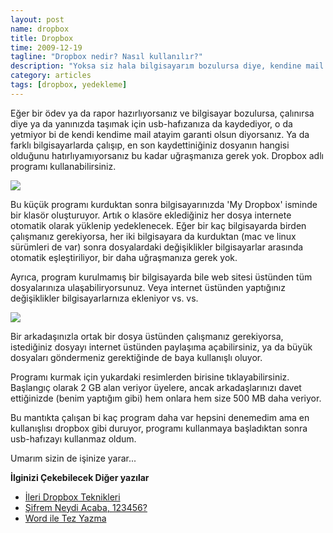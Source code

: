 ```yaml
--- 
layout: post 
name: dropbox 
title: Dropbox 
time: 2009-12-19
tagline: "Dropbox nedir? Nasıl kullanılır?"
description: "Yoksa siz hala bilgisayarım bozulursa diye, kendine mail atanlardan mısınız?"
category: articles
tags: [dropbox, yedekleme]
---
```


Eğer bir ödev ya da rapor hazırlıyorsanız ve bilgisayar bozulursa, çalınırsa diye ya da yanınızda taşımak için usb-hafızanıza da kaydediyor, o da yetmiyor bi de kendi kendime mail atayim garanti olsun diyorsanız. Ya da farklı bilgisayarlarda çalışıp, en son kaydettiniğiniz dosyanın hangisi olduğunu hatırlıyamıyorsanız bu kadar uğraşmanıza gerek yok.
Dropbox adlı programı kullanabilirsiniz.

[![]({{site.url}}/images/dropbox.png)](https://db.tt/eUKTasZ)

Bu küçük programı kurduktan sonra bilgisayarınızda 'My Dropbox' isminde bir klasör oluşturuyor. Artık o klasöre eklediğiniz her dosya internete otomatik olarak yüklenip yedeklenecek. Eğer bir kaç bilgisayarda birden çalışmanız gerekiyorsa, her iki bilgisayara da kurduktan (mac ve linux sürümleri de var) sonra dosyalardaki değişiklikler bilgisayarlar arasında otomatik eşleştiriliyor, bir daha uğraşmanıza gerek yok.

Ayrıca, program kurulmamış bir bilgisayarda bile web sitesi üstünden tüm dosyalarınıza ulaşabiliryorsunuz. Veya internet üstünden yaptığınız değişiklikler bilgisayarlarnıza ekleniyor vs. vs.

[![]({{site.url}}/images/dropbox2.jpg)](https://db.tt/eUKTasZ)

Bir arkadaşınızla ortak bir dosya üstünden çalışmanız gerekiyorsa, istediğiniz dosyayı internet üstünden paylaşıma açabilirsiniz, ya da büyük dosyaları göndermeniz gerektiğinde de baya kullanışlı oluyor.

Programı kurmak için yukardaki resimlerden birisine tıklayabilirsiniz. Başlangıç olarak 2 GB alan veriyor üyelere, ancak arkadaşlarınızı davet ettiğinizde (benim yaptığım gibi) hem onlara hem size 500 MB daha veriyor.

Bu mantıkta çalışan bi kaç program daha var hepsini denemedim ama en kullanışlısı dropbox gibi duruyor, programı kullanmaya başladıktan sonra usb-hafızayı kullanmaz oldum.

Umarım sizin de işinize yarar...

**İlginizi Çekebilecek Diğer yazılar**

-   [İleri Dropbox Teknikleri](http://asuyatuyolar.org/2009/12/dropbox.html)
-   [Şifrem Neydi Acaba, 123456?](http://asuyatuyolar.org/2011/01/sifrem-neydi-acaba-123456.html)
-   [Word ile Tez Yazma](http://asuyatuyolar.org/2010/09/microsoft-word-ile-tez-yazma.html)


